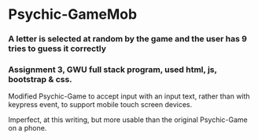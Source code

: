 # Psychic-GameMob
### A letter is selected at random by the game and the user has 9 tries to guess it correctly
### Assignment 3, GWU full stack program, used html, js, bootstrap & css.

Modified Psychic-Game to accept input with an input text, rather than with keypress event, to support mobile touch screen devices.

Imperfect, at this writing, but more usable than the original Psychic-Game on a phone.
